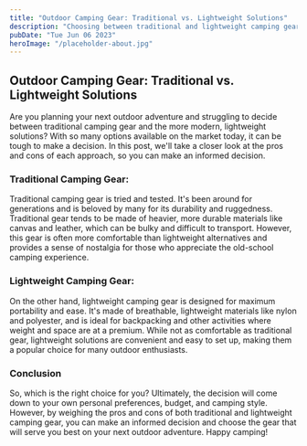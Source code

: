 ```yaml
---
title: "Outdoor Camping Gear: Traditional vs. Lightweight Solutions"
description: "Choosing between traditional and lightweight camping gear? Read on to learn more and make informed choices for your next outdoor adventure!"
pubDate: "Tue Jun 06 2023"
heroImage: "/placeholder-about.jpg"
---
```


## Outdoor Camping Gear: Traditional vs. Lightweight Solutions

Are you planning your next outdoor adventure and struggling to decide between traditional camping gear and the more modern, lightweight solutions? With so many options available on the market today, it can be tough to make a decision. In this post, we&#39;ll take a closer look at the pros and cons of each approach, so you can make an informed decision.

### Traditional Camping Gear:

Traditional camping gear is tried and tested. It&#39;s been around for generations and is beloved by many for its durability and ruggedness. Traditional gear tends to be made of heavier, more durable materials like canvas and leather, which can be bulky and difficult to transport. However, this gear is often more comfortable than lightweight alternatives and provides a sense of nostalgia for those who appreciate the old-school camping experience.

### Lightweight Camping Gear:

On the other hand, lightweight camping gear is designed for maximum portability and ease. It&#39;s made of breathable, lightweight materials like nylon and polyester, and is ideal for backpacking and other activities where weight and space are at a premium. While not as comfortable as traditional gear, lightweight solutions are convenient and easy to set up, making them a popular choice for many outdoor enthusiasts.

### Conclusion

So, which is the right choice for you? Ultimately, the decision will come down to your own personal preferences, budget, and camping style. However, by weighing the pros and cons of both traditional and lightweight camping gear, you can make an informed decision and choose the gear that will serve you best on your next outdoor adventure. Happy camping!